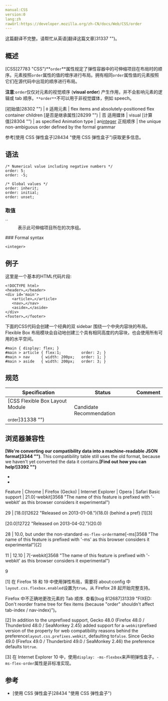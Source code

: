 ```yaml
---
manual:CSS
version:0
lang:zh
rawUrl:https://developer.mozilla.org/zh-CN/docs/Web/CSS/order
---
```




这篇翻译不完整。请帮忙从英语[翻译这篇文章]31337 "")。





## 概述<a name="Summary"></a>


[CSS]27783 "CSS")**`order`**属性规定了弹性容器中的可伸缩项目在布局时的顺序。元素按照`order`属性的值的增序进行布局。拥有相同`order`属性值的元素按照它们在源代码中出现的顺序进行布局。



**注意**:`order`仅仅对元素的视觉顺序 (**visual order**) 产生作用，并不会影响元素的逻辑或 tab 顺序。`**order**`不可以用于非视觉媒体，例如 speech。



[初始值]28302 "") | `0` 
适用元素 | flex items and absolutely-positioned flex container children 
[是否是继承属性]28299 "") | 否 
适用媒体 | visual 
[计算值]28304 "") | as specified 
Animation type | an[integer](%28331#Interpolation "Values of the <integer> CSS data type are interpolated via integer discrete steps. The calculation is done as if they were real, floating-point numbers and the discrete value is obtained using the floor function.") 
正规顺序 | the unique non-ambiguous order defined by the formal grammar 



参考[使用 CSS 弹性盒子]28434 "使用 CSS 弹性盒子")获取更多信息。


## 语法<a name="Syntax"></a>

```
/* Numerical value including negative numbers */
order: 5;
order: -5;

/* Global values */
order: inherit;
order: initial;
order: unset;
```

### 取值<a name="Values"></a>
<dl><dt id=''>`<integer>`</dt><dd>表示此可伸缩项目所在的次序组。</dd></dl>
### Formal syntax<a name="Formal_syntax"></a>

```
<integer>

```

## 例子<a name="Examples"></a>


这里是一个基本的HTML代码片段:


```
<!DOCTYPE html>
<header>…</header>
<div id='main'>
   <article>…</article>
   <nav>…</nav>
   <aside>…</aside>
</div>
<footer>…</footer>
```


下面的CSS代码会创建一个经典的双 sidebar 围绕一个中央内容块的布局。 Flexible Box 布局模块会自动地创建三个具有相同高度的内容块，也会使用所有可用的水平空间。


```
#main { display: flex; }
#main > article { flex:1;         order: 2; }
#main > nav     { width: 200px;   order: 1; }
#main > aside   { width: 200px;   order: 3; }
```

## 规范<a name="Specifications"></a>

Specification | Status | Comment 
 ---  |  ---  |  ---  | 
[CSS Flexible Box Layout Module<br></br><small>order</small>]31338 "") | Candidate Recommendation |  


## 浏览器兼容性<a name="Browser_compatibility"></a>


**[We&#39;re converting our compatibility data into a machine-readable JSON format]3344 "")**. This compatibility table still uses the old format, because we haven&#39;t yet converted the data it contains.**[Find out how you can help!]3392 "")**


* 
* 

Feature | Chrome | Firefox (Gecko) | Internet Explorer | Opera | Safari 
Basic support | 21.0[-webkit]3568 "The name of this feature is prefixed with '-webkit' as this browser considers it experimental")<br></br>29 | [18.0]12622 "Released on 2013-01-08.")(18.0) (behind a pref) [1][3]<br></br>[20.0]12722 "Released on 2013-04-02.")(20.0)<br></br>28 | 10.0, but under the non-standard`-ms-flex-order`name[-ms]3568 "The name of this feature is prefixed with '-ms' as this browser considers it experimental")[2]<br></br>11 | 12.10 | 7[-webkit]3568 "The name of this feature is prefixed with '-webkit' as this browser considers it experimental")<br></br>9 





[1] 在 Firefox 18 和 19 中使用弹性布局，需要将 about:config 中`layout.css.flexbox.enabled`设置为`true`。从 Firefox 28 起开始完整支持。



Firefox 中不正确地更改元素的 Tab 顺序. 查看[bug 812687]31339 "FIXED: Don't reorder frame tree for flex items (because "order" shouldn't affect tab-index / nav-index)")。



[2] In addition to the unprefixed support, Gecko 48.0 (Firefox 48.0 / Thunderbird 48.0 / SeaMonkey 2.45) added support for a`-webkit`prefixed version of the property for web compatibility reasons behind the preference`layout.css.prefixes.webkit`, defaulting to`false`. Since Gecko 49.0 (Firefox 49.0 / Thunderbird 49.0 / SeaMonkey 2.46) the preference defaults to`true`.



[3] 在 Internet Explorer 10 中，使用`display: -ms-flexbox`来声明弹性盒子。`-ms-flex-order`属性是非标准实现。


## 参考<a name="See_also"></a>

* [使用 CSS 弹性盒子]28434 "使用 CSS 弹性盒子")



